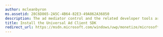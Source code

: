 ```yaml
---
author: mcleanbyron
ms.assetid: 28C6D865-2A5C-4B64-82E3-49A862A36850
description: The ad mediator control and the related developer tools are available in the Microsoft Universal Ad Client SDK.
title: Install the Universal Ad Client SDK
redirect_url: https://msdn.microsoft.com/windows/uwp/monetize/microsoft-store-services-sdk
---
```

